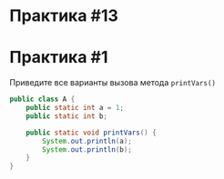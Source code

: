 # Практика #13

# Практика #1

Приведите все варианты вызова метода `printVars()`

```java
public class A {
    public static int a = 1;
    public static int b;

    public static void printVars() {
        System.out.println(a);
        System.out.println(b);
    }
}
```
